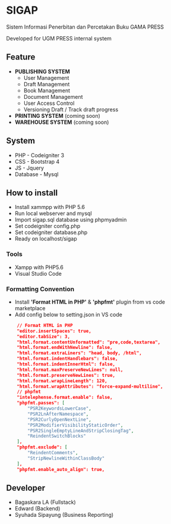 # SIGAP
Sistem Informasi Penerbitan dan Percetakan Buku GAMA PRESS

Developed for UGM PRESS internal system

## Feature
- **PUBLISHING SYSTEM**
  - User Management
  - Draft Management
  - Book Management
  - Document Management
  - User Access Control
  - Versioning Draft / Track draft progress
- **PRINTING SYSTEM** (coming soon)
- **WAREHOUSE SYSTEM** (coming soon)

## System
- PHP - Codeigniter 3
- CSS - Bootstrap 4
- JS - Jquery
- Database - Mysql

## How to install
- Install xammpp with PHP 5.6
- Run local webserver and mysql
- Import sigap.sql database using phpmyadmin
- Set codeigniter config.php
- Set codeigniter database.php
- Ready on localhost/sigap

### Tools
- Xampp with PHP5.6
- Visual Studio Code

### Formatting Convention
- Install **'Format HTML in PHP'** & **'phpfmt'** plugin from vs code marketplace
- Add config below to setting.json in VS code

```json
    // Format HTML in PHP
    "editor.insertSpaces": true,
    "editor.tabSize": 3,
    "html.format.contentUnformatted": "pre,code,textarea",
    "html.format.endWithNewline": false,
    "html.format.extraLiners": "head, body, /html",
    "html.format.indentHandlebars": false,
    "html.format.indentInnerHtml": false,
    "html.format.maxPreserveNewLines": null,
    "html.format.preserveNewLines": true,
    "html.format.wrapLineLength": 120,
    "html.format.wrapAttributes": "force-expand-multiline",
    // phpfmt
    "intelephense.format.enable": false,
    "phpfmt.passes": [
        "PSR2KeywordsLowerCase",
        "PSR2LnAfterNamespace",
        "PSR2CurlyOpenNextLine",
        "PSR2ModifierVisibilityStaticOrder",
        "PSR2SingleEmptyLineAndStripClosingTag",
        "ReindentSwitchBlocks"
    ],
    "phpfmt.exclude": [
        "ReindentComments",
        "StripNewlineWithinClassBody"
    ],
    "phpfmt.enable_auto_align": true,
```
## Developer
- Bagaskara LA (Fullstack)
- Edward (Backend)
- Syuhada Sipayung (Business Reporting)
